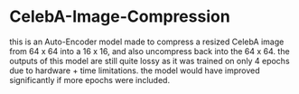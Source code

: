 # CelebA-Image-Compression
this is an Auto-Encoder model made to compress a resized CelebA image from 64 x 64 into a 16 x 16, and also uncompress back into the 64 x 64. the outputs of this model are still quite lossy as it was trained on only 4 epochs due to hardware + time limitations. the model would have improved significantly if more epochs were included. 

